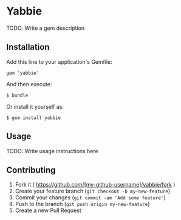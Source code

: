 # Yabbie

TODO: Write a gem description

## Installation

Add this line to your application's Gemfile:

    gem 'yabbie'

And then execute:

    $ bundle

Or install it yourself as:

    $ gem install yabbie

## Usage

TODO: Write usage instructions here

## Contributing

1. Fork it ( https://github.com/[my-github-username]/yabbie/fork )
2. Create your feature branch (`git checkout -b my-new-feature`)
3. Commit your changes (`git commit -am 'Add some feature'`)
4. Push to the branch (`git push origin my-new-feature`)
5. Create a new Pull Request
